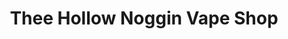 ---
title: "Thee Hollow Noggin Vape Shop"
url: /st-johns/thee-hollow-noggin-vape-shop/
shop: E-Zigaretten
---